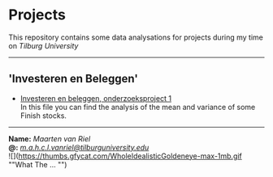 # Projects
This repository contains some data analysations for projects during my time on *Tilburg University*  
___
'Investeren en Beleggen'
---
* [Investeren en beleggen, onderzoeksproject 1](https://github.com/u220869/Projects/blob/master/Investeren%20en%20Beleggen%2C%20project.ipynb "onderzoeksproject 1")  
In this file you can find the analysis of the mean and variance of some Finish stocks.
___

**Name:** *Maarten van Riel*  
**@:** *m.a.h.c.l.vanriel@tilburguniversity.edu*  
![](https://thumbs.gfycat.com/WholeIdealisticGoldeneye-max-1mb.gif  ""What The ... "")
